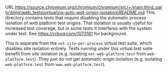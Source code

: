 URL:https://source.chromium.org/chromium/chromium/src/+/main:third_party\blink\web_tests\virtual\no-auto-wpt-origin-isolation\README.md
This directory contains tests that require disabling the automatic process
isolation of web platform test origins. That isolation is usually useful for
increased test coverage, but in some tests it interferes with the system under
test. See https://crbug.com/1073181 for background.

This is separate from the `not-site-per-process` virtual test suite, which
disables site isolation entirely. Tests running under this virtual test suite
benefit from _site_ isolation (e.g. isolating `not-web-platform.test` from
`web-platform.test`). They just do not get automatic origin isolation (e.g.
isolating `web-platform.test` from `www.web-platform.test`).
